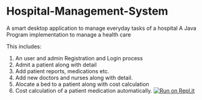 # Hospital-Management-System
A smart desktop application to manage everyday tasks of a hospital
A Java Program implementation to manage a health care

This includes:

1. An user and admin Registration and Login process
2. Admit a patient along with detail
3. Add patient reports, medications etc.
4. Add new doctors and nurses along with detail.
5. Alocate a bed to a patient along with cost calculation
6. Cost calculation of a patient medication automatically.
[![Run on Repl.it](https://repl.it/badge/github/Nayeem-XTREME/Hospital-Management-System)](https://repl.it/github/Nayeem-XTREME/Hospital-Management-System)